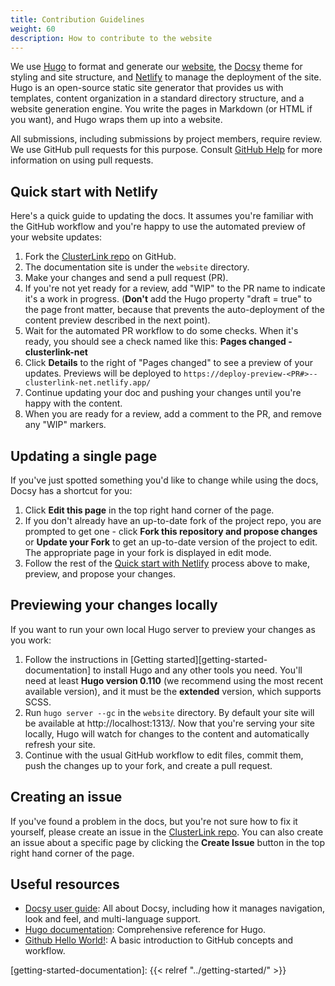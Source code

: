 ```yaml
---
title: Contribution Guidelines
weight: 60
description: How to contribute to the website
---
```


We use [Hugo](https://gohugo.io/) to format and generate our [website](https://clusterlink.net),
 the [Docsy](https://github.com/google/docsy) theme for styling and site structure,
 and [Netlify](https://www.netlify.com/) to manage the deployment of the site.
 Hugo is an open-source static site generator that provides us with templates,
 content organization in a standard directory structure, and a website generation
 engine. You write the pages in Markdown (or HTML if you want), and Hugo wraps
 them up into a website.

All submissions, including submissions by project members, require review. We
 use GitHub pull requests for this purpose. Consult
 [GitHub Help](https://help.github.com/articles/about-pull-requests/) for more
 information on using pull requests.

## Quick start with Netlify

Here's a quick guide to updating the docs. It assumes you're familiar with the
 GitHub workflow and you're happy to use the automated preview of your website
 updates:

1. Fork the [ClusterLink repo](https://github.com/clusterlink-net/clusterlink) on GitHub.
1. The documentation site is under the `website` directory.
1. Make your changes and send a pull request (PR).
1. If you're not yet ready for a review, add "WIP" to the PR name to indicate
  it's a work in progress. (**Don't** add the Hugo property
  "draft = true" to the page front matter, because that prevents the
  auto-deployment of the content preview described in the next point).
1. Wait for the automated PR workflow to do some checks. When it's ready,
  you should see a check named like this: **Pages changed - clusterlink-net**
1. Click **Details** to the right of "Pages changed" to see a preview
  of your updates. Previews will be deployed to `https://deploy-preview-<PR#>--clusterlink-net.netlify.app/`
1. Continue updating your doc and pushing your changes until you're happy with
  the content.
1. When you are ready for a review, add a comment to the PR, and remove any
  "WIP" markers.

## Updating a single page

If you've just spotted something you'd like to change while using the docs, Docsy has a
 shortcut for you:

1. Click **Edit this page** in the top right hand corner of the page.
1. If you don't already have an up-to-date fork of the project repo, you are prompted to
 get one - click **Fork this repository and propose changes** or **Update your Fork** to
 get an up-to-date version of the project to edit. The appropriate page in your fork is
 displayed in edit mode.
1. Follow the rest of the [Quick start with Netlify](#quick-start-with-netlify) process
 above to make, preview, and propose your changes.

## Previewing your changes locally

If you want to run your own local Hugo server to preview your changes as you work:

<!-- TODO should add a dedicated getting-started for website authoring -->

1. Follow the instructions in [Getting started][getting-started-documentation] to install Hugo
 and any other tools you need. You'll need at least **Hugo version 0.110** (we recommend
 using the most recent available version), and it must be the **extended** version,
 which supports SCSS.
1. Run `hugo server --gc` in the `website` directory. By default your site will be available
 at http://localhost:1313/. Now that you're serving your site locally, Hugo will watch
 for changes to the content and automatically refresh your site.
1. Continue with the usual GitHub workflow to edit files, commit them, push the
  changes up to your fork, and create a pull request.

## Creating an issue

If you've found a problem in the docs, but you're not sure how to fix it yourself,
 please create an issue in the [ClusterLink repo](https://github.com/clusterlink-net/clusterlink/issues).
 You can also create an issue about a specific page by clicking the **Create Issue**
 button in the top right hand corner of the page.

## Useful resources

* [Docsy user guide](https://www.docsy.dev/docs/): All about Docsy, including how it
 manages navigation, look and feel, and multi-language support.
* [Hugo documentation](https://gohugo.io/documentation/): Comprehensive reference for Hugo.
* [Github Hello World!](https://guides.github.com/activities/hello-world/): A basic
 introduction to GitHub concepts and workflow.

[getting-started-documentation]: {{< relref "../getting-started/" >}}
<!-- a documentation specific getting started guide is missing. Tracked in issue #526 -->